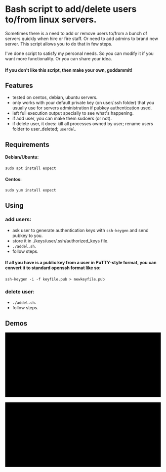 # Bash script to add/delete users to/from linux servers.

Sometimes there is a need to add or remove users to/from a bunch of servers quickly when hire or fire staff. Or need to add admins to brand new server. This script allows you to do that in few steps.

I've done script to satisfy my personal needs. So you can modify it if you want more functionality. Or you can share your idea.

#### If you don't like this script, then make your own, goddammit!

## Features

- tested on centos, debian, ubuntu servers.
- only works with your default private key (on user/.ssh folder) that you usually use for servers administration if pubkey authentication used.
- left full execution output specially to see what's happening.
- if add user, you can make them sudoers (or not).
- if delete user, it does: kill all processes owned by user; rename users folder to user_deleted; `userdel`.

## Requirements

#### Debian/Ubuntu:

    sudo apt install expect

#### Centos:

    sudo yum install expect

## Using

### add users:
- ask user to generate authentication keys with `ssh-keygen` and send pubkey to you.
- store it in ./keys/user/.ssh/authorized_keys file.
- `./addel.sh`.
- follow steps.

#### If all you have is a public key from a user in PuTTY-style format, you can convert it to standard openssh format like so:
`ssh-keygen -i -f keyfile.pub > newkeyfile.pub`


### delete user:
- `./addel.sh`.
- follow steps.


## Demos

![demo_add](https://raw.githubusercontent.com/paultovt/addel/master/demo_add.gif)

![demo_del](https://raw.githubusercontent.com/paultovt/addel/master/demo_del.gif)
